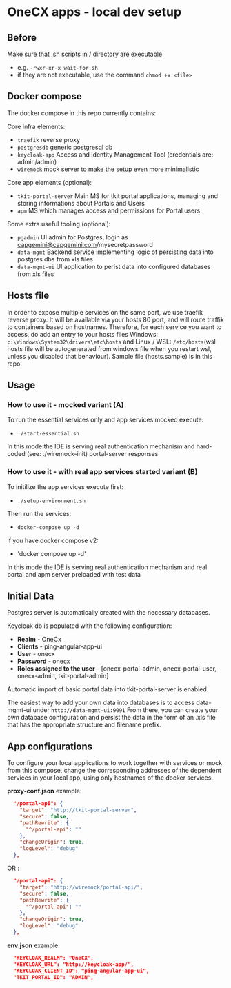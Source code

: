 # OneCX apps - local dev setup

## Before

Make sure that .sh scripts in / directory are executable

- e.g. `-rwxr-xr-x wait-for.sh`
- if they are not executable, use the command `chmod +x <file>`

## Docker compose

The docker compose in this repo currently contains:

Core infra elements:

- `traefik` reverse proxy
- `postgresdb` generic postgresql db
- `keycloak-app` Access and Identity Management Tool (credentials are: admin/admin)
- `wiremock` mock server to make the setup even more minimalistic

Core app elements (optional):

- `tkit-portal-server` Main MS for tkit portal applications, managing and storing informations about Portals and Users
- `apm` MS which manages access and permissions for Portal users

Some extra useful tooling (optional):

- `pgadmin` UI admin for Postgres, login as capgemini@capgemini.com/mysecretpassword
- `data-mgmt` Backend service implementing logic of persisting data into postgres dbs from xls files
- `data-mgmt-ui` UI application to perist data into configured databases from xls files

## Hosts file

In order to expose multiple services on the same port, we use traefik reverse proxy. It will be available via your hosts 80 port, and will route traffik to containers based on hostnames.
Therefore, for each service you want to access, do add an entry to your hosts files Windows: `c:\Windows\System32\drivers\etc\hosts` and Linux / WSL: `/etc/hosts`(wsl hosts file will be autogenerated from windows file when you restart wsl, unless you disabled that behaviour). Sample file (hosts.sample) is in this repo.

## Usage

### How to use it - mocked variant (A)

To run the essential services only and app services mocked execute:

- `./start-essential.sh`

In this mode the IDE is serving real authentication mechanism and hard-coded (see: ./wiremock-init) portal-server responses

### How to use it - with real app services started variant (B)

To initilize the app services execute first:

- `./setup-environment.sh`

Then run the services:

- `docker-compose up -d`

if you have docker compose v2:
- 'docker compose up -d'

In this mode the IDE is serving real authentication mechanism and real portal and apm server preloaded with test data

## Initial Data

Postgres server is automatically created with the necessary databases.

Keycloak db is populated with the following configuration:

- **Realm** - OneCx
- **Clients** - ping-angular-app-ui
- **User** - onecx
- **Password** - onecx
- **Roles assigned to the user** - [onecx-portal-admin, onecx-portal-user, onecx-admin, tkit-portal-admin]

Automatic import of basic portal data into tkit-portal-server is enabled.

The easiest way to add your own data into databases is to access data-mgmt-ui under `http://data-mgmt-ui:9091` From there, you can create your own database configuration and persist the data in the form of an .xls file that has the appropriate structure and filename prefix.

## App configurations

To configure your local applications to work together with services or mock from this compose, change the corresponding addresses of the dependent services in your local app, using only hostnames of the docker services.

**proxy-conf.json** example:

```json
  "/portal-api": {
    "target": "http://tkit-portal-server",
    "secure": false,
    "pathRewrite": {
      "^/portal-api": ""
    },
    "changeOrigin": true,
    "logLevel": "debug"
  },

```

OR :

```json
  "/portal-api": {
    "target": "http://wiremock/portal-api/",
    "secure": false,
    "pathRewrite": {
      "^/portal-api": ""
    },
    "changeOrigin": true,
    "logLevel": "debug"
  },

```

**env.json** example:

```json
  "KEYCLOAK_REALM": "OneCX",
  "KEYCLOAK_URL": "http://keycloak-app/",
  "KEYCLOAK_CLIENT_ID": "ping-angular-app-ui",
  "TKIT_PORTAL_ID": "ADMIN",
```
